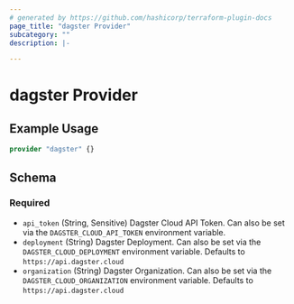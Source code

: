 ```yaml
---
# generated by https://github.com/hashicorp/terraform-plugin-docs
page_title: "dagster Provider"
subcategory: ""
description: |-

---
```


# dagster Provider



## Example Usage

```terraform
provider "dagster" {}
```

<!-- schema generated by tfplugindocs -->
## Schema

### Required

- `api_token` (String, Sensitive) Dagster Cloud API Token. Can also be set via the `DAGSTER_CLOUD_API_TOKEN` environment variable.
- `deployment` (String) Dagster Deployment. Can also be set via the `DAGSTER_CLOUD_DEPLOYMENT` environment variable. Defaults to `https://api.dagster.cloud`
- `organization` (String) Dagster Organization. Can also be set via the `DAGSTER_CLOUD_ORGANIZATION` environment variable. Defaults to `https://api.dagster.cloud`
